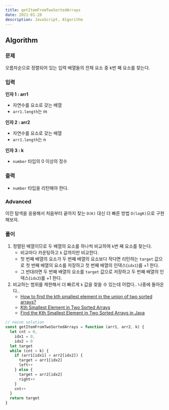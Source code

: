 ```yaml
---
title: getItemFromTwoSortedArrays
date: 2021-01-28
description: JavaScript, Algorithm
---
```


## Algorithm

### 문제

오름차순으로 정렬되어 있는 입력 배열들의 전체 요소 중 k번 째 요소를 찾는다.

### 입력

**인자 1 : arr1**

- 자연수를 요소로 갖는 배열
- `arr1.length`는 m

**인자 2 : arr2**

- 자연수를 요소로 갖는 배열
- `arr1.length`는 n

**인자 3 : k**

- `number` 타입의 0 이상의 정수

### 출력

- `number` 타입을 리턴해야 한다.

### Advanced

이진 탐색을 응용해서 처음부터 끝까지 찾는 `O(K)` 대신 더 빠른 방법 `O(logK)`으로 구현해보자.

### 풀이

1. 정렬된 배열이므로 두 배열의 요소를 하나씩 비교하여 `k`번 째 요소를 찾는다.
   - 비교마다 카운팅하고 `k` 값까지만 비교한다.
   - 첫 번째 배열의 요소가 두 번째 배열의 요소보다 작다면 리턴하는 `target` 값으로 첫 번째 배열의 요소를 저장하고 첫 번째 배열의 인덱스(`idx1`)를 +1 한다. 
   - 그 반대라면 두 번째 배열의 요소를 `target` 값으로 저장하고 두 번째 배열의 인덱스(`idx2`)를 +1 한다.
2. 비교하는 범위를 제한해서 더 빠르게 `k` 값을 찾을 수 있는데 어렵다.. 나중에 돌아온다..
   - [How to find the kth smallest element in the union of two sorted arrays?](https://stackoverflow.com/questions/4607945/how-to-find-the-kth-smallest-element-in-the-union-of-two-sorted-arrays)
   - [Kth Smallest Element in Two Sorted Arrays](https://yao.page/posts/kth-smallest-element-in-two-sorted-arrays-python/)
   - [Find the Kth Smallest Element in Two Sorted Arrays in Java](https://www.baeldung.com/java-kth-smallest-element-in-sorted-arrays)

```javascript
// naive solution
const getItemFromTwoSortedArrays = function (arr1, arr2, k) {
  let cnt = 0,
    idx1 = 0,
    idx2 = 0
  let target
  while (cnt < k) {
    if (arr1[idx1] < arr2[idx2]) {
      target = arr1[idx2]
      left++
    } else {
      target = arr2[idx2]
      right++
    }
    cnt++
  }
  return target
}
```